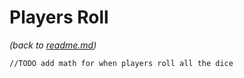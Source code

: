 # Players Roll
_(back to [readme.md](readme.md))_

    //TODO add math for when players roll all the dice

